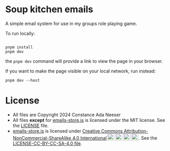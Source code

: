 # Soup kitchen emails

A simple email system for use in my groups role playing game.

To run locally:

```shell

pnpm install
pnpm dev

```
the `pnpm dev` command will provide a link to view the page in your browser. 

If you want to make the page visible on your local network, run instead:

```shell
pnpm dev --host
```

# License

* All files are Copyright 2024 Constance Ada Neeser
* All files **except** for [emails-store.js][emails] is licensed under the MIT license. See
  the [LICENSE](LICENSE) file.
* [emails-store.js][emails] is licensed under 
  [Creative Commons Attribution-NonCommercial-ShareAlike 4.0 International<img style="height:22px!important;margin-left:3px;vertical-align:text-bottom;" src="https://mirrors.creativecommons.org/presskit/icons/cc.svg?ref=chooser-v1" alt=""><img style="height:22px!important;margin-left:3px;vertical-align:text-bottom;" src="https://mirrors.creativecommons.org/presskit/icons/by.svg?ref=chooser-v1" alt=""><img style="height:22px!important;margin-left:3px;vertical-align:text-bottom;" src="https://mirrors.creativecommons.org/presskit/icons/nc.svg?ref=chooser-v1" alt=""><img style="height:22px!important;margin-left:3px;vertical-align:text-bottom;" src="https://mirrors.creativecommons.org/presskit/icons/sa.svg?ref=chooser-v1" alt="">][CCBYSA]. 
  See the [LICENSE-CC-BY-CC-SA-4.0 file](LICENSE-CC-BY-NC-SA-4.0).


[emails]: src/emails-store.js
[CCBYSA]: https://creativecommons.org/licenses/by-nc-sa/4.0/?ref=chooser-v1